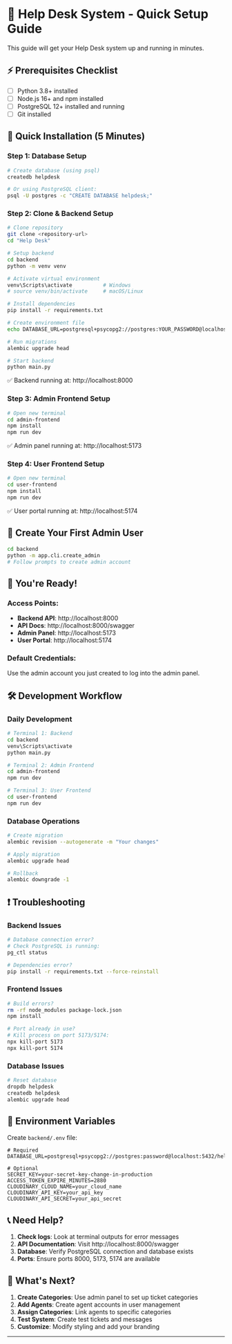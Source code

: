 # 🚀 Help Desk System - Quick Setup Guide

This guide will get your Help Desk system up and running in minutes.

## ⚡ Prerequisites Checklist

- [ ] Python 3.8+ installed
- [ ] Node.js 16+ and npm installed
- [ ] PostgreSQL 12+ installed and running
- [ ] Git installed

## 🎯 Quick Installation (5 Minutes)

### Step 1: Database Setup
```bash
# Create database (using psql)
createdb helpdesk

# Or using PostgreSQL client:
psql -U postgres -c "CREATE DATABASE helpdesk;"
```

### Step 2: Clone & Backend Setup
```bash
# Clone repository
git clone <repository-url>
cd "Help Desk"

# Setup backend
cd backend
python -m venv venv

# Activate virtual environment
venv\Scripts\activate          # Windows
# source venv/bin/activate     # macOS/Linux

# Install dependencies
pip install -r requirements.txt

# Create environment file
echo DATABASE_URL=postgresql+psycopg2://postgres:YOUR_PASSWORD@localhost:5432/helpdesk > .env

# Run migrations
alembic upgrade head

# Start backend
python main.py
```
✅ Backend running at: http://localhost:8000

### Step 3: Admin Frontend Setup
```bash
# Open new terminal
cd admin-frontend
npm install
npm run dev
```
✅ Admin panel running at: http://localhost:5173

### Step 4: User Frontend Setup
```bash
# Open new terminal
cd user-frontend
npm install
npm run dev
```
✅ User portal running at: http://localhost:5174

## 🔑 Create Your First Admin User

```bash
cd backend
python -m app.cli.create_admin
# Follow prompts to create admin account
```

## 🎉 You're Ready!

### Access Points:
- **Backend API**: http://localhost:8000
- **API Docs**: http://localhost:8000/swagger
- **Admin Panel**: http://localhost:5173
- **User Portal**: http://localhost:5174

### Default Credentials:
Use the admin account you just created to log into the admin panel.

## 🛠️ Development Workflow

### Daily Development
```bash
# Terminal 1: Backend
cd backend
venv\Scripts\activate
python main.py

# Terminal 2: Admin Frontend
cd admin-frontend
npm run dev

# Terminal 3: User Frontend
cd user-frontend
npm run dev
```

### Database Operations
```bash
# Create migration
alembic revision --autogenerate -m "Your changes"

# Apply migration
alembic upgrade head

# Rollback
alembic downgrade -1
```

## ❗ Troubleshooting

### Backend Issues
```bash
# Database connection error?
# Check PostgreSQL is running:
pg_ctl status

# Dependencies error?
pip install -r requirements.txt --force-reinstall
```

### Frontend Issues
```bash
# Build errors?
rm -rf node_modules package-lock.json
npm install

# Port already in use?
# Kill process on port 5173/5174:
npx kill-port 5173
npx kill-port 5174
```

### Database Issues
```bash
# Reset database
dropdb helpdesk
createdb helpdesk
alembic upgrade head
```

## 🔄 Environment Variables

Create `backend/.env` file:
```env
# Required
DATABASE_URL=postgresql+psycopg2://postgres:password@localhost:5432/helpdesk

# Optional
SECRET_KEY=your-secret-key-change-in-production
ACCESS_TOKEN_EXPIRE_MINUTES=2880
CLOUDINARY_CLOUD_NAME=your_cloud_name
CLOUDINARY_API_KEY=your_api_key
CLOUDINARY_API_SECRET=your_api_secret
```

## 📞 Need Help?

1. **Check logs**: Look at terminal outputs for error messages
2. **API Documentation**: Visit http://localhost:8000/swagger
3. **Database**: Verify PostgreSQL connection and database exists
4. **Ports**: Ensure ports 8000, 5173, 5174 are available

## 🎯 What's Next?

1. **Create Categories**: Use admin panel to set up ticket categories
2. **Add Agents**: Create agent accounts in user management
3. **Assign Categories**: Link agents to specific categories
4. **Test System**: Create test tickets and messages
5. **Customize**: Modify styling and add your branding

---
